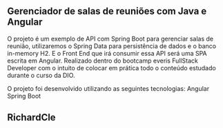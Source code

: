 ## Gerenciador de salas de reuniões com Java e Angular

O projeto é um exemplo de API com Spring Boot para gerenciar salas de reunião, utilizaremos o Spring Data para persistência de dados e o banco in-memory H2. E o Front End que irá consumir essa API será uma SPA escrita em Angular. 
Realizado dentro do bootcamp everis FullStack Developer com o intuito de colocar em prática todo o conteúdo estudado durante o curso da DIO.

O projeto foi desenvolvido utilizando as seguintes tecnologias:
Angular
Spring Boot

## RichardCle
